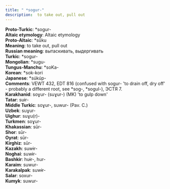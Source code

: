 ```yaml
---
title: " *sogur-"
description:  to take out, pull out
---
```


<strong>Proto-Turkic</strong>:  *sogur-<br>
<strong>Altaic etymology</strong>:  Altaic etymology<br>
<strong> Proto-Altaic</strong>:  *sŭ́ku<br>
<strong>Meaning</strong>:  to take out, pull out<br>
<strong>Russian meaning</strong>:  вытаскивать, выдергивать<br>
<strong>Turkic</strong>:  *sogur-<br>
<strong>Mongolian</strong>:  *sugu-<br>
<strong>Tungus-Manchu</strong>:  *soKa-<br>
<strong>Korean</strong>:  *sok-kori<br>
<strong>Japanese</strong>:  *súkúp-<br>
<strong>Comments</strong>:  VEWT 432, EDT 816 (confused with sogur- 'to drain off, dry off' - probably a different root, see *sog-, *sogul-), ЭСТЯ 7.<br>
<strong>Karakhanid</strong>:  soɣur- (suɣur-) (MK) 'to gulp down'<br>
<strong>Tatar</strong>:  suɨr-<br>
<strong>Middle Turkic</strong>:  soɣur-, suwur- (Pav. C.)<br>
<strong>Uzbek</strong>:  suɣur-<br>
<strong>Uighur</strong>:  suɣu(r)-<br>
<strong>Turkmen</strong>:  soɣur-<br>
<strong>Khakassian</strong>:  sūr-<br>
<strong>Shor</strong>:  sūr-<br>
<strong>Oyrat</strong>:  sūr-<br>
<strong>Kirghiz</strong>:  sūr-<br>
<strong>Kazakh</strong>:  suwɨr-<br>
<strong>Noghai</strong>:  suwɨr-<br>
<strong>Bashkir</strong>:  huɨr-, hur-<br>
<strong>Karaim</strong>:  suwur-<br>
<strong>Karakalpak</strong>:  suwɨr-<br>
<strong>Salar</strong>:  soxur-<br>
<strong>Kumyk</strong>:  suwur-<br>


